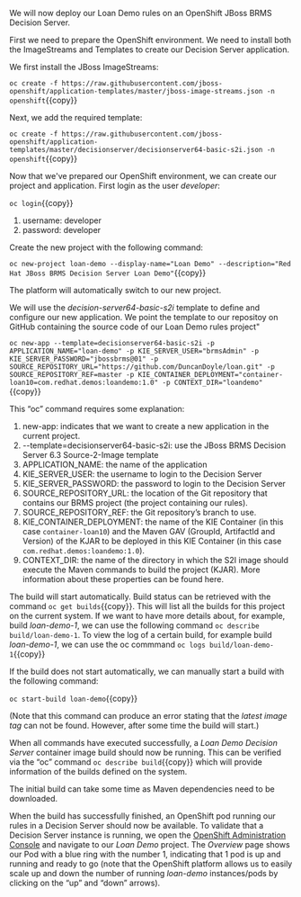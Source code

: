 We will now deploy our Loan Demo rules on an OpenShift JBoss BRMS Decision Server.

First we need to prepare the OpenShift environment. We need to install both the ImageStreams and Templates to create our Decision Server application.

We first install the JBoss ImageStreams:

`oc create -f https://raw.githubusercontent.com/jboss-openshift/application-templates/master/jboss-image-streams.json -n openshift`{{copy}}

Next, we add the required template:

`oc create -f https://raw.githubusercontent.com/jboss-openshift/application-templates/master/decisionserver/decisionserver64-basic-s2i.json -n openshift`{{copy}}

Now that we've prepared our OpenShift environment, we can create our project and application. First login as the user *developer*:

`oc login`{{copy}}

1. username: developer
2. password: developer

Create the new project with the following command:

`oc new-project loan-demo --display-name="Loan Demo" --description="Red Hat JBoss BRMS Decision Server Loan Demo"`{{copy}}

The platform will automatically switch to our new project.

We will use the *decision-server64-basic-s2i* template to define and configure our new application. We point the template to our repositoy on GitHub containing the source code of our Loan Demo rules project"

`oc new-app --template=decisionserver64-basic-s2i -p APPLICATION_NAME="loan-demo" -p KIE_SERVER_USER="brmsAdmin" -p KIE_SERVER_PASSWORD="jbossbrms@01" -p SOURCE_REPOSITORY_URL="https://github.com/DuncanDoyle/loan.git" -p SOURCE_REPOSITORY_REF=master -p KIE_CONTAINER_DEPLOYMENT="container-loan10=com.redhat.demos:loandemo:1.0" -p CONTEXT_DIR="loandemo"`{{copy}}

This “oc” command requires some explanation:

1. new-app: indicates that we want to create a new application in the current project.
2. --template=decisionserver64-basic-s2i: use the JBoss BRMS Decision Server 6.3 Source-2-Image template
3. APPLICATION_NAME: the name of the application
4. KIE_SERVER_USER: the username to login to the Decision Server
5. KIE_SERVER_PASSWORD: the password to login to the Decision Server
6. SOURCE_REPOSITORY_URL: the location of the Git repository that contains our BRMS project (the project containing our rules).
7. SOURCE_REPOSITORY_REF: the Git repository’s branch to use.
8. KIE_CONTAINER_DEPLOYMENT: the name of the KIE Container (in this case `container-loan10`) and the Maven GAV (GroupId, ArtifactId and Version) of the KJAR to be deployed in this KIE Container (in this case `com.redhat.demos:loandemo:1.0`).
9. CONTEXT_DIR: the name of the directory in which the S2I image should execute the Maven commands to build the project (KJAR).
More information about these properties can be found here.

The build will start automatically. Build status can be retrieved with the command `oc get builds`{{copy}}. This will list all the builds for this project on the current system. If we want to have more details about, for example, build *loan-demo-1*, we can use the following command `oc describe build/loan-demo-1`. To view the log of a certain build, for example build *loan-demo-1*, we can use the oc commmand `oc logs build/loan-demo-1`{{copy}}

If the build does not start automatically, we can manually start a build with the following command:

`oc start-build loan-demo`{{copy}}

(Note that this command can produce an error stating that the *latest image tag* can not be found. However, after some time the build will start.)

When all commands have executed successfully, a *Loan Demo Decision Server* container image build should now be running. This can be verified via the “oc” command `oc describe build`{{copy}} which will provide information of the builds defined on the system.

The initial build can take some time as Maven dependencies need to be downloaded.

When the build has successfully finished, an OpenShift pod running our rules in a Decision Server should now be available. To validate that a Decision Server instance is running, we open the [OpenShift Administration Console](https://[[HOST_SUBDOMAIN]]-8443-[[KATACODA_HOST]].environments.katacoda.com) and navigate to our *Loan Demo* project. The *Overview* page shows our Pod with a blue ring with the number 1, indicating that 1 pod is up and running and ready to go (note that the OpenShift platform allows us to easily scale up and down the number of running *loan-demo* instances/pods by clicking on the “up” and “down” arrows).
